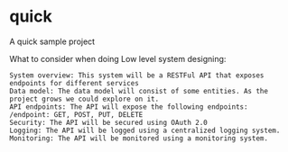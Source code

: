 # quick
A quick sample project

What to consider when doing Low level system designing:

```
System overview: This system will be a RESTFul API that exposes endpoints for different services
Data model: The data model will consist of some entities. As the project grows we could explore on it.
API endpoints: The API will expose the following endpoints:
/endpoint: GET, POST, PUT, DELETE
Security: The API will be secured using OAuth 2.0
Logging: The API will be logged using a centralized logging system.
Monitoring: The API will be monitored using a monitoring system.
```
